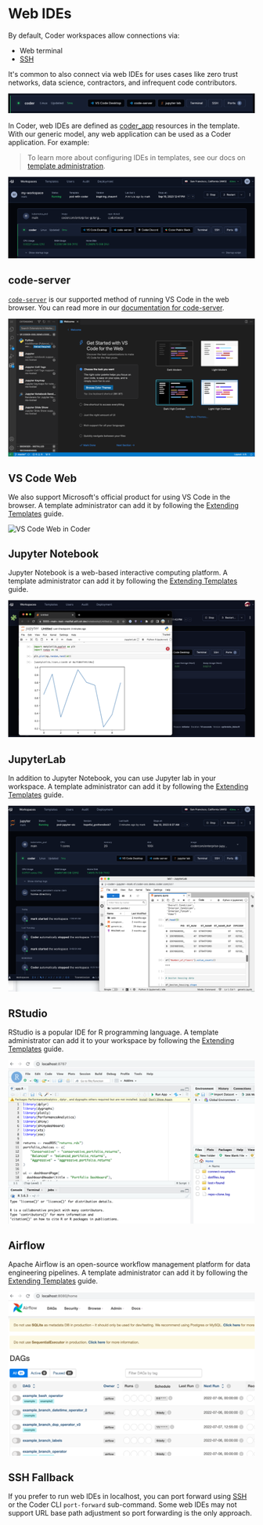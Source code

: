 # Web IDEs

By default, Coder workspaces allow connections via:

- Web terminal
- [SSH](./README.md#ssh)

It's common to also connect via web IDEs for uses cases like zero trust
networks, data science, contractors, and infrequent code contributors.

![Row of IDEs](../../images/ide-row.png)

In Coder, web IDEs are defined as
[coder_app](https://registry.terraform.io/providers/coder/coder/latest/docs/resources/app)
resources in the template. With our generic model, any web application can be
used as a Coder application. For example:

> To learn more about configuring IDEs in templates, see our docs on
> [template administration](../../admin/templates/README.md).

![External URLs](../../images/external-apps.png)

## code-server

[`code-server`](https://github.com/coder/code-server) is our supported method of
running VS Code in the web browser. You can read more in our
[documentation for code-server](https://coder.com/docs/code-server).

![code-server in a workspace](../../images/code-server-ide.png)

## VS Code Web

We also support Microsoft's official product for using VS Code in the browser. A
template administrator can add it by following the
[Extending Templates](../../admin/templates/extending-templates/web-ides.md#vs-code-web)
guide.

![VS Code Web in Coder](../../images/vscode-web.gif)

## Jupyter Notebook

Jupyter Notebook is a web-based interactive computing platform. A template
administrator can add it by following the
[Extending Templates](../../admin/templates/extending-templates/web-ides.md#jupyter-notebook)
guide.

![Jupyter Notebook in Coder](../../images/jupyter-notebook.png)

## JupyterLab

In addition to Jupyter Notebook, you can use Jupyter lab in your workspace. A
template administrator can add it by following the
[Extending Templates](../../admin/templates/extending-templates/web-ides.md#jupyterlab)
guide.

![JupyterLab in Coder](../../images/jupyter.png)

## RStudio

RStudio is a popular IDE for R programming language. A template administrator
can add it to your workspace by following the
[Extending Templates](../../admin/templates/extending-templates/web-ides.md#rstudio)
guide.

![RStudio in Coder](../../images/rstudio-port-forward.png)

## Airflow

Apache Airflow is an open-source workflow management platform for data
engineering pipelines. A template administrator can add it by following the
[Extending Templates](../../admin/templates/extending-templates/web-ides.md#airflow)
guide.

![Airflow in Coder](../../images/airflow-port-forward.png)

## SSH Fallback

If you prefer to run web IDEs in localhost, you can port forward using
[SSH](../README.md#ssh) or the Coder CLI `port-forward` sub-command. Some web
IDEs may not support URL base path adjustment so port forwarding is the only
approach.
